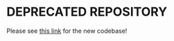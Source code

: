 # DEPRECATED REPOSITORY

Please see <a href=https://github.com/aangelopoulos/ppi_py>this link</a> for the new codebase!

